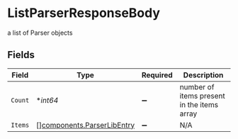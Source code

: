 # ListParserResponseBody

a list of Parser objects


## Fields

| Field                                                                    | Type                                                                     | Required                                                                 | Description                                                              |
| ------------------------------------------------------------------------ | ------------------------------------------------------------------------ | ------------------------------------------------------------------------ | ------------------------------------------------------------------------ |
| `Count`                                                                  | **int64*                                                                 | :heavy_minus_sign:                                                       | number of items present in the items array                               |
| `Items`                                                                  | [][components.ParserLibEntry](../../models/components/parserlibentry.md) | :heavy_minus_sign:                                                       | N/A                                                                      |